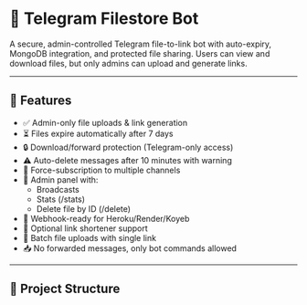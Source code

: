 # 📁 Telegram Filestore Bot

A secure, admin-controlled Telegram file-to-link bot with auto-expiry, MongoDB integration, and protected file sharing. Users can view and download files, but only admins can upload and generate links.

---

## 🚀 Features

- ✅ Admin-only file uploads & link generation
- ⏳ Files expire automatically after 7 days
- 🔒 Download/forward protection (Telegram-only access)
- ⚠️ Auto-delete messages after 10 minutes with warning
- 📢 Force-subscription to multiple channels
- 👮 Admin panel with:
  - Broadcasts
  - Stats (/stats)
  - Delete file by ID (/delete)
- 📡 Webhook-ready for Heroku/Render/Koyeb
- 🔗 Optional link shortener support
- 📁 Batch file uploads with single link
- 📥 No forwarded messages, only bot commands allowed

---

## 📁 Project Structure

